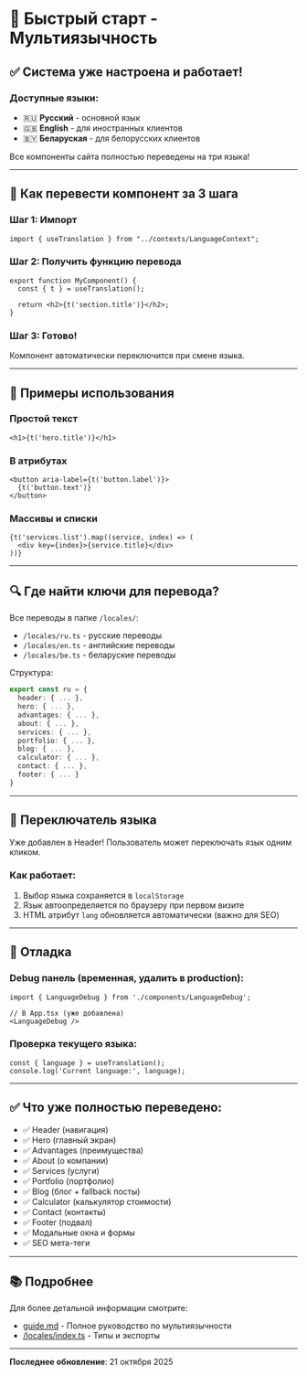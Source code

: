 # 🚀 Быстрый старт - Мультиязычность

## ✅ Система уже настроена и работает!

### Доступные языки:
- 🇷🇺 **Русский** - основной язык
- 🇬🇧 **English** - для иностранных клиентов  
- 🇧🇾 **Беларуская** - для белорусских клиентов

Все компоненты сайта полностью переведены на три языка!

---

## 🎯 Как перевести компонент за 3 шага

### Шаг 1: Импорт
```tsx
import { useTranslation } from "../contexts/LanguageContext";
```

### Шаг 2: Получить функцию перевода
```tsx
export function MyComponent() {
  const { t } = useTranslation();
  
  return <h2>{t('section.title')}</h2>;
}
```

### Шаг 3: Готово! 
Компонент автоматически переключится при смене языка.

---

## 📝 Примеры использования

### Простой текст
```tsx
<h1>{t('hero.title')}</h1>
```

### В атрибутах
```tsx
<button aria-label={t('button.label')}>
  {t('button.text')}
</button>
```

### Массивы и списки
```tsx
{t('services.list').map((service, index) => (
  <div key={index}>{service.title}</div>
))}
```

---

## 🔍 Где найти ключи для перевода?

Все переводы в папке `/locales/`:
- `/locales/ru.ts` - русские переводы
- `/locales/en.ts` - английские переводы
- `/locales/be.ts` - беларуские переводы

Структура:
```ts
export const ru = {
  header: { ... },
  hero: { ... },
  advantages: { ... },
  about: { ... },
  services: { ... },
  portfolio: { ... },
  blog: { ... },
  calculator: { ... },
  contact: { ... },
  footer: { ... }
}
```

---

## 🎨 Переключатель языка

Уже добавлен в Header! Пользователь может переключать язык одним кликом.

### Как работает:
1. Выбор языка сохраняется в `localStorage`
2. Язык автоопределяется по браузеру при первом визите
3. HTML атрибут `lang` обновляется автоматически (важно для SEO)

---

## 🐛 Отладка

### Debug панель (временная, удалить в production):
```tsx
import { LanguageDebug } from './components/LanguageDebug';

// В App.tsx (уже добавлена)
<LanguageDebug />
```

### Проверка текущего языка:
```tsx
const { language } = useTranslation();
console.log('Current language:', language);
```

---

## ✅ Что уже полностью переведено:

- ✅ Header (навигация)
- ✅ Hero (главный экран)
- ✅ Advantages (преимущества)
- ✅ About (о компании)
- ✅ Services (услуги)
- ✅ Portfolio (портфолио)
- ✅ Blog (блог + fallback посты)
- ✅ Calculator (калькулятор стоимости)
- ✅ Contact (контакты)
- ✅ Footer (подвал)
- ✅ Модальные окна и формы
- ✅ SEO мета-теги

---

## 📚 Подробнее

Для более детальной информации смотрите:
- [guide.md](./guide.md) - Полное руководство по мультиязычности
- [/locales/index.ts](../../locales/index.ts) - Типы и экспорты

---

**Последнее обновление**: 21 октября 2025
